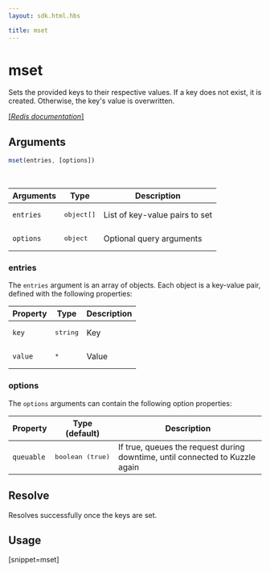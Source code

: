 ```yaml
---
layout: sdk.html.hbs

title: mset
---
```


# mset

Sets the provided keys to their respective values. If a key does not exist, it is created. Otherwise, the key's value is overwritten.

[[_Redis documentation_]](https://redis.io/commands/mset)

## Arguments

```js
mset(entries, [options])
```

<br/>

| Arguments    | Type    | Description |
|--------------|---------|-------------|
| `entries` | <pre>object[]</pre> | List of key-value pairs to set |
| ``options`` | <pre>object</pre> | Optional query arguments |

### entries

The `entries` argument is an array of objects. Each object is a key-value pair, defined with the following properties:

| Property | Type | Description |
|---|---|---|
| `key` | <pre>string</pre> | Key |
| `value` | <pre>*</pre> | Value |

### options

The `options` arguments can contain the following option properties:

| Property   | Type (default)   | Description                       |
| ---------- | ------- | --------------------------------- |
| `queuable` | <pre>boolean (true)</pre> | If true, queues the request during downtime, until connected to Kuzzle again |

## Resolve

Resolves successfully once the keys are set.

## Usage

[snippet=mset]
